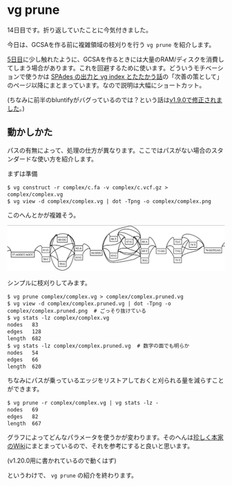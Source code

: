 # vg prune

14日目です。折り返していたことに今気付きました。

今日は、GCSAを作る前に複雑領域の枝刈りを行う `vg prune` を紹介します。



[5日目](./12-14.md#GCSA)に少し触れたように、GCSAを作るときには大量のRAM/ディスクを消費してしまう場合があります。これを回避するために使います。どういうモチベーションで使うかは [SPAdes の出力と vg index とたたかう話](https://drive.google.com/file/d/1ryIf2aywL9mNY9Cjq8lE4pACDF_E3vF7/view?usp=sharing)の「次善の策として」のページ以降にまとまっています。なので説明は大幅にショートカット。

(ちなみに前半のbluntifyがバグっているのでは？という話は[v1.9.0で修正されました](https://github.com/vgteam/vg/pull/1765)。)





## 動かしかた

パスの有無によって、処理の仕方が異なります。ここではパスがない場合のスタンダードな使い方を紹介します。



まずは準備

```shell
$ vg construct -r complex/c.fa -v complex/c.vcf.gz > complex/complex.vg
$ vg view -d complex/complex.vg | dot -Tpng -o complex/complex.png
```

このへんとかが複雑そう。

![complex_region.png](figure/complex_region.png)



シンプルに枝刈りしてみます。

```shell
$ vg prune complex/complex.vg > complex/complex.pruned.vg
$ vg view -d complex/complex.pruned.vg | dot -Tpng -o complex/complex.pruned.png  # ごっそり抜けている
$ vg stats -lz complex/complex.vg
nodes	83
edges	128
length	682
$ vg stats -lz complex/complex.pruned.vg  # 数字の面でも明らか
nodes	54
edges	66
length	620
```



ちなみにパスが乗っているエッジをリストアしておくと刈られる量を減らすことができます。

```shell
$ vg prune -r complex/complex.vg | vg stats -lz -
nodes	69
edges	82
length	667
```



グラフによってどんなパラメータを使うかが変わります。そのへんは[珍しく本家のWiki](https://github.com/vgteam/vg/wiki/Index-Construction#complex-graph)にまとまっているので、それを参考にすると良いと思います。

(v1.20.0用に書かれているので動くはず)



というわけで、 `vg prune` の紹介を終わります。

